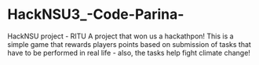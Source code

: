 # HackNSU3_-Code-Parina-
HackNSU project - RITU
A project that won us a hackathpon! This is a simple game that rewards players points based on submission of tasks that have to be performed in real life - also, the tasks help fight climate change!
